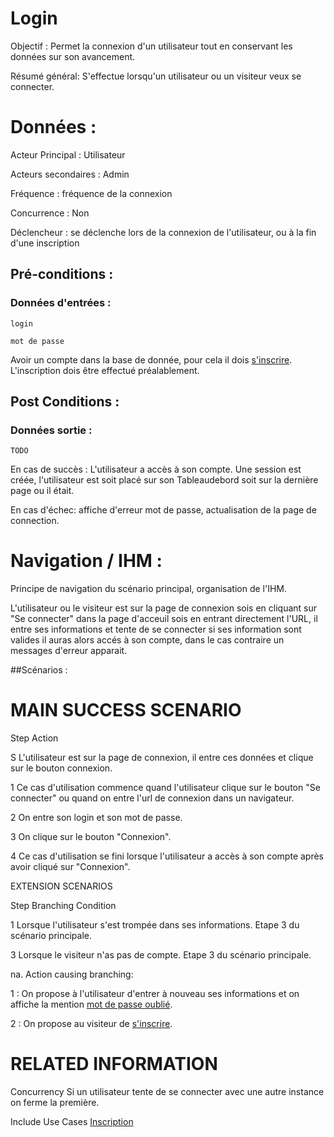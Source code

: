 # Login


Objectif :  Permet la connexion d'un utilisateur tout en conservant les données sur son avancement.

Résumé général: S'effectue lorsqu'un utilisateur ou un visiteur veux se connecter.

# Données :

Acteur Principal : Utilisateur

Acteurs secondaires : Admin

Fréquence   : fréquence de la connexion

Concurrence : Non

Déclencheur : se déclenche lors de la connexion de l'utilisateur, ou à la fin d'une inscription

## Pré-conditions :

### Données d'entrées :
	login

	mot de passe

Avoir un compte dans la base de donnée, pour cela il dois [s'inscrire](/inscription.md).
L'inscription dois être effectué préalablement.

## Post Conditions :

### Données sortie :
	TODO


En cas de succès : L'utilisateur a accès à son compte. Une session est créée, l'utilisateur est soit placé sur son Tableaudebord soit sur la dernière page ou il était.


En cas d'échec: affiche d'erreur mot de passe, actualisation de la page de connection.

# Navigation / IHM  :

Principe de navigation du scénario principal, organisation de l'IHM.

L'utilisateur ou le visiteur est sur la page de connexion sois en cliquant sur "Se connecter" dans la page d'acceuil sois en entrant directement l'URL, il entre ses informations et tente de se connecter si ses information sont valides il auras alors accés à son compte, dans le cas contraire un messages d'erreur apparait.

##Scénarios :

# MAIN SUCCESS SCENARIO

Step    Action

S    L'utilisateur est sur la page de connexion, il entre ces données et clique sur le bouton connexion.

1    Ce cas d'utilisation commence quand l'utilisateur clique sur le bouton "Se connecter" ou quand on entre l'url de connexion dans un navigateur.

2    On entre son login et son mot de passe.

3    On clique sur le bouton "Connexion".

4    Ce cas d'utilisation se fini lorsque l'utilisateur a accès à son compte après avoir cliqué sur "Connexion".

EXTENSION SCENARIOS

Step    Branching Condition

1	 Lorsque l'utilisateur s'est trompée dans ses informations. Etape 3 du scénario principale.

3	 Lorsque le visiteur n'as pas de compte. Etape 3 du scénario principale.

na.  Action causing branching:

1 : On propose à l'utilisateur d'entrer à nouveau ses informations et on affiche la mention [mot de passe oublié](/oublie.md).

2 : On propose au visiteur de [s'inscrire](/inscription.md).


# RELATED INFORMATION

Concurrency    Si un utilisateur tente de se connecter avec une autre instance on ferme la première.

Include Use Cases    [Inscription](/inscription.md)
 
